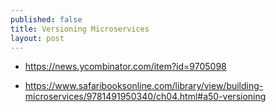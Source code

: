 ```yaml
---
published: false
title: Versioning Microservices
layout: post
---
```

- https://news.ycombinator.com/item?id=9705098

- https://www.safaribooksonline.com/library/view/building-microservices/9781491950340/ch04.html#a50-versioning
